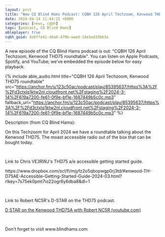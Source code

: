 ```yaml
---
layout: post
title: "New CQ Blind Hams Podcast: CQBH 126 April Techzoom, Kenwood THD75 roundtable"
date: 2024-04-14 11:44:25 +0000
categories: [news, cqbh]
tags: [podcast, CQ Blind Hams]
ableplayer: true
cqbh_guid: 4e8ffe41-dda6-479b-aaed-18e1ed33bb3a
---
```


A new episode of the CQ Blind Hams podcast is out: "CQBH 126 April Techzoom, Kenwood THD75 roundtable". You can listen on Apple Podcasts, Spotify, and YouTube; we’ve embedded the episode below for easy playback.

{% include able_audio.html title="CQBH 126 April Techzoom, Kenwood THD75 roundtable" src="https://anchor.fm/s/123c50ac/podcast/play/85395637/https%3A%2F%2Fd3ctxlq1ktw2nl.cloudfront.net%2Fstaging%2F2024-3-14%2F619a7200-fe61-0f9e-bf1e-1687449b5c0c.mp3" fallback_url="https://anchor.fm/s/123c50ac/podcast/play/85395637/https%3A%2F%2Fd3ctxlq1ktw2nl.cloudfront.net%2Fstaging%2F2024-3-14%2F619a7200-fe61-0f9e-bf1e-1687449b5c0c.mp3" %}

Description (from CQ Blind Hams):

<p>On this Techzoom for April 2024 we have a roundtable talking about the Kenwood THD75. The moast accessible radio out of the box that can be bought today.</p>
<p><br></p>
<p>Link to Chris VE3RWJ&#39;s THD75 a/e accessible getting started guide.</p>
<p>https://www.dropbox.com/scl/fi/mjyfz2o5qbopwgp0rj3td/Kenwood-TH-D75AE-Accessible-Getting-Started-Guide-2024-03.html?rlkey=7s75ek0pmt7io22ogr6y6dba8&amp;dl=1</p>
<p><br></p>
<p>Link to Robert NC5R&#39;s D-STAR on the THD75 podcast.</p>
<p><a href="https://www.youtube.com/watch?v=p03G5kAUjUE">D STAR on the Kenwood THD75A with Robert NC5R (youtube.com)</a></p>
<p><br></p>
<p>Don&#39;t forget to visit www.blindhams.com</p>
<p><br></p>
<p><br></p>
<p><br></p>
